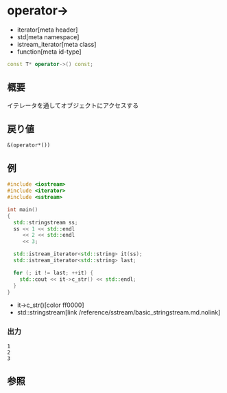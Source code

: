 # operator->
* iterator[meta header]
* std[meta namespace]
* istream_iterator[meta class]
* function[meta id-type]

```cpp
const T* operator->() const;
```

## 概要
イテレータを通してオブジェクトにアクセスする


## 戻り値
`&(operator*())`


## 例
```cpp example
#include <iostream>
#include <iterator>
#include <sstream>

int main()
{
  std::stringstream ss;
  ss << 1 << std::endl
     << 2 << std::endl
     << 3;

  std::istream_iterator<std::string> it(ss);
  std::istream_iterator<std::string> last;

  for (; it != last; ++it) {
    std::cout << it->c_str() << std::endl;
  }
}
```
* it->c_str()[color ff0000]
* std::stringstream[link /reference/sstream/basic_stringstream.md.nolink]

### 出力
```
1
2
3
```

## 参照


